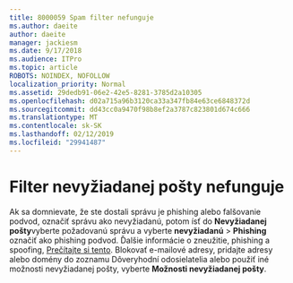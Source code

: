 ```yaml
---
title: 8000059 Spam filter nefunguje
ms.author: daeite
author: daeite
manager: jackiesm
ms.date: 9/17/2018
ms.audience: ITPro
ms.topic: article
ROBOTS: NOINDEX, NOFOLLOW
localization_priority: Normal
ms.assetid: 29dedb91-06e2-42e5-8281-3785d2a10305
ms.openlocfilehash: d02a715a96b3120ca33a347fb84e63ce6848372d
ms.sourcegitcommit: dd43cc0a9470f98b8ef2a3787c823801d674c666
ms.translationtype: MT
ms.contentlocale: sk-SK
ms.lasthandoff: 02/12/2019
ms.locfileid: "29941487"
---
```

# <a name="spam-filter-not-working"></a>Filter nevyžiadanej pošty nefunguje

Ak sa domnievate, že ste dostali správu je phishing alebo falšovanie podvod, označiť správu ako nevyžiadanú, potom ísť do **Nevyžiadanej pošty**vyberte požadovanú správu a vyberte **nevyžiadanú** \> **Phishing** označiť ako phishing podvod. Ďalšie informácie o zneužitie, phishing a spoofing, [Prečítajte si tento](https://support.office.com/article/0d882ea5-eedc-4bed-aebc-079ffa1105a3). Blokovať e-mailové adresy, pridajte adresy alebo domény do zoznamu Dôveryhodní odosielatelia alebo použiť iné možnosti nevyžiadanej pošty, vyberte **Možnosti nevyžiadanej pošty**. 
  

